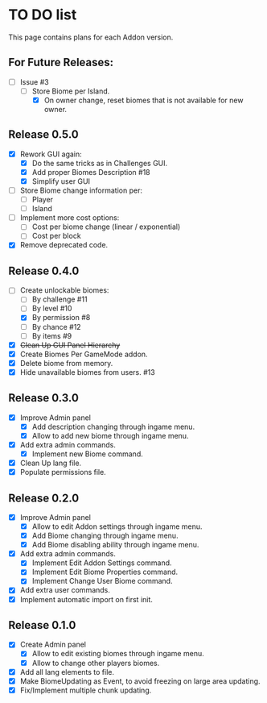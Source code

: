 # TO DO list
This page contains plans for each Addon version.

## For Future Releases:
- [ ] Issue #3
	- [ ] Store Biome per Island.
		- [x] On owner change, reset biomes that is not available for new owner.

## Release 0.5.0
- [x] Rework GUI again:
	- [x] Do the same tricks as in Challenges GUI.
	- [x] Add proper Biomes Description #18
	- [x] Simplify user GUI
- [ ] Store Biome change information per:
	- [ ] Player
	- [ ] Island
- [ ] Implement more cost options:
	- [ ] Cost per biome change (linear / exponential)
	- [ ] Cost per block
- [x] Remove deprecated code.	

## Release 0.4.0
- [ ] Create unlockable biomes:
	- [ ] By challenge #11
	- [ ] By level #10
	- [x] By permission #8
	- [ ] By chance #12
	- [ ] By items #9
- [x] ~~Clean Up GUI Panel Hierarchy~~
- [x] Create Biomes Per GameMode addon.
- [x] Delete biome from memory.
- [x] Hide unavailable biomes from users. #13

## Release 0.3.0
- [x] Improve Admin panel
	- [x] Add description changing through ingame menu.
	- [x] Allow to add new biome through ingame menu.
- [x] Add extra admin commands.
	- [x] Implement new Biome command.
- [x] Clean Up lang file.
- [x] Populate permissions file.

## Release 0.2.0
- [x] Improve Admin panel
	- [x] Allow to edit Addon settings through ingame menu.
	- [x] Add Biome changing through ingame menu.
	- [x] Add Biome disabling ability through ingame menu.
- [x] Add extra admin commands.
	- [x] Implement Edit Addon Settings command.
	- [x] Implement Edit Biome Properties command.
	- [x] Implement Change User Biome command.
- [x] Add extra user commands.
- [x] Implement automatic import on first init.

## Release 0.1.0
- [x] Create Admin panel
	- [x] Allow to edit existing biomes through ingame menu.
	- [x] Allow to change other players biomes.
- [x] Add all lang elements to file.
- [x] Make BiomeUpdating as Event, to avoid freezing on large area updating.
- [x] Fix/Implement multiple chunk updating.
